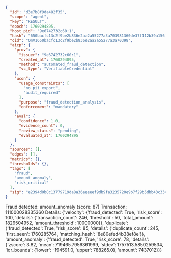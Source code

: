 ```json
{
  "id": "d3e7b8f9da482f35",
  "scope": "agent",
  "key": "RESULT",
  "epoch": 1760294895,
  "host_pid": "9e6742732c60:1",
  "hash": "650bacfc13c2f9be2b836e2aa2a55277a3a703981360de37f112b39a156f7a15",
  "cid": "QmV1650bacfc13c2f9be2b836e2aa2a55277a3a70398",
  "aicp": {
    "prov": {
      "issuer": "9e6742732c60:1",
      "created_at": 1760294895,
      "method": "automated_fraud_detection",
      "vc_type": "VerifiableCredential"
    },
    "ucon": {
      "usage_constraints": [
        "no_pii_export",
        "audit_required"
      ],
      "purpose": "fraud_detection_analysis",
      "enforcement": "mandatory"
    },
    "eval": {
      "confidence": 1.0,
      "evidence_count": 0,
      "review_status": "pending",
      "evaluated_at": 1760294895
    }
  },
  "sources": [],
  "edges": [],
  "metrics": {},
  "thresholds": {},
  "tags": [
    "fraud",
    "amount_anomaly",
    "risk_critical"
  ],
  "sig": "e2394d0b8c13779719da8a36aeeeef9db9fa3235720e9b7f29b5dbb43c334d1f"
}
```

Fraud detected: amount_anomaly (score: 87)
Transaction: 111000028335360
Details: {'velocity': {'fraud_detected': True, 'risk_score': 100, 'details': {'transaction_count': 246, 'threshold': 50, 'total_amount': 1829504952, 'amount_threshold': 10000000}}, 'duplicate': {'fraud_detected': True, 'risk_score': 85, 'details': {'duplicate_count': 245, 'first_seen': 1760285764, 'matching_hash': '8e80efed4b38ef8e'}}, 'amount_anomaly': {'fraud_detected': True, 'risk_score': 78, 'details': {'zscore': 3.82, 'mean': 719465.7956361999, 'stdev': 1757513.5850259534, 'iqr_bounds': {'lower': -194591.0, 'upper': 788265.0}, 'amount': 7437012}}}